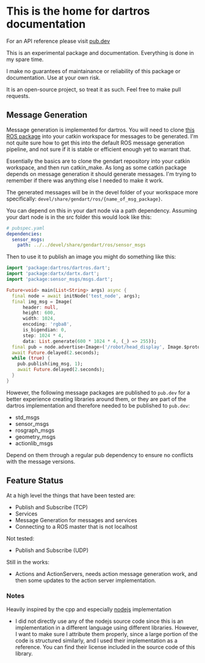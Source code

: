 # This is the home for dartros documentation

For an API reference please visit [pub.dev](https://pub.dev/dartros)

This is an experimental package and documentation. Everything is done in my spare time.

I make no guarantees of maintainance or reliability of this package or documentation.
Use at your own risk.

It is an open-source project, so treat it as such. Feel free to make pull requests.


## Message Generation

Message generation is implemented for dartros. You will need to clone [this ROS package](https://github.com/TimWhiting/gendart)
into your catkin workspace for messages to be generated. I'm not quite sure how to get this into the default ROS message generation pipeline, and not sure if it is stable or efficient enough yet to warrant that.

Essentially the basics are to clone the gendart repository into your catkin workspace, and then run catkin_make. As long as some catkin package depends on message generation it should generate messages. I'm trying to remember if there was anything else I needed to make it work.

The generated messages will be in the devel folder of your workspace more specifically: `devel/share/gendart/ros/{name_of_msg_package}`.

You can depend on this in your dart node via a path dependency.
Assuming your dart node is in the src folder this would look like this:
```yaml
# pubspec.yaml
dependencies:
  sensor_msgs:
    path: ../../devel/share/gendart/ros/sensor_msgs
```

Then to use it to publish an image you might do something like this:
```dart
import 'package:dartros/dartros.dart';
import 'package:dartx/dartx.dart';
import 'package:sensor_msgs/msgs.dart';

Future<void> main(List<String> args) async {
  final node = await initNode('test_node', args);
  final img_msg = Image(
      header: null,
      height: 600,
      width: 1024,
      encoding: 'rgba8',
      is_bigendian: 0,
      step: 1024 * 4,
      data: List.generate(600 * 1024 * 4, (_) => 255));
  final pub = node.advertise<Image>('/robot/head_display', Image.$prototype);
  await Future.delayed(2.seconds);
  while (true) {
    pub.publish(img_msg, 1);
    await Future.delayed(2.seconds);
  }
}
```

However, the following message packages are published to `pub.dev` for a better experience creating libraries around them, or they are part of the dartros implementation and therefore needed to be published to `pub.dev`:
* std_msgs
* sensor_msgs
* rosgraph_msgs
* geometry_msgs
* actionlib_msgs

Depend on them through a regular pub dependency to ensure no conflicts with the message versions.


## Feature Status

At a high level the things that have been tested are:
* Publish and Subscribe (TCP)
* Services
* Message Generation for messages and services
* Connecting to a ROS master that is not localhost

Not tested:
* Publish and Subscribe (UDP)

Still in the works:
* Actions and ActionServers, needs action message generation work, and then some updates to the action server implementation.


### Notes

Heavily inspired by the cpp and especially [nodejs](https://github.com/RethinkRobotics-opensource/rosnodejs) implementation


* I did not directly use any of the nodejs source code since this is an implementation in a different language using different libraries.
However, I want to make sure I attribute them properly, since a large portion of the code is structured similarly, and I used their
implementation as a reference. You can find their license included in the source code of this library.
